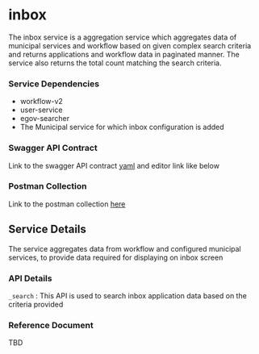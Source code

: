 # inbox

The inbox service is a aggregation service which aggregates data of municipal services and workflow based on given complex search criteria
and returns applications and workflow data in paginated manner. The service also returns the total count matching the search criteria.



### Service Dependencies


- workflow-v2
- user-service
- egov-searcher
- The Municipal service for which inbox configuration is added


### Swagger API Contract

Link to the swagger API contract [yaml](https://raw.githubusercontent.com/egovernments/municipal-services/master/docs/inbox.yml) and editor link like below


### Postman Collection
Link to the postman collection [here](https://www.getpostman.com/collections/5e9f36ddf4b34460287e)


## Service Details

The service aggregates data from workflow and configured municipal services, to provide data required for displaying on inbox screen


### API Details


`_search` : This API is used to search inbox application data based on the criteria provided



### Reference Document
TBD



